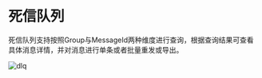 # 死信队列

死信队列支持按照Group与MessageId两种维度进行查询，根据查询结果可查看具体消息详情，并对消息进行单条或者批量重发或导出。

![dlq](/rocketmq/images/dlq.png)